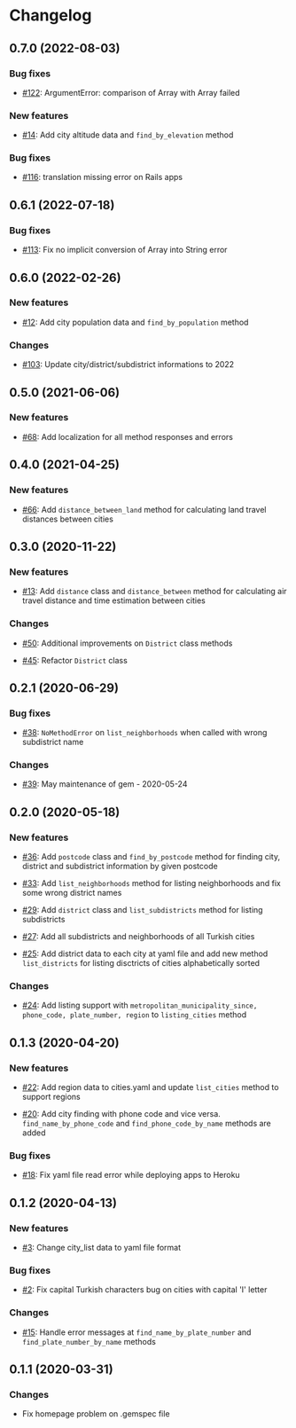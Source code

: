 # Changelog

## 0.7.0 (2022-08-03)

### Bug fixes

* [#122](https://github.com/sarslanoglu/turkish_cities/issues/122): ArgumentError: comparison of Array with Array failed

### New features

* [#14](https://github.com/sarslanoglu/turkish_cities/issues/14): Add city altitude data and ```find_by_elevation``` method

### Bug fixes

* [#116](https://github.com/sarslanoglu/turkish_cities/issues/116): translation missing error on Rails apps

## 0.6.1 (2022-07-18)

### Bug fixes

* [#113](https://github.com/sarslanoglu/turkish_cities/issues/113): Fix no implicit conversion of Array into String error

## 0.6.0 (2022-02-26)

### New features

* [#12](https://github.com/sarslanoglu/turkish_cities/issues/12): Add city population data and ```find_by_population``` method

### Changes

* [#103](https://github.com/sarslanoglu/turkish_cities/issues/103): Update city/district/subdistrict informations to 2022

## 0.5.0 (2021-06-06)

### New features

* [#68](https://github.com/sarslanoglu/turkish_cities/issues/68): Add localization for all method responses and errors

## 0.4.0 (2021-04-25)

### New features

* [#66](https://github.com/sarslanoglu/turkish_cities/issues/66): Add ```distance_between_land``` method for calculating land travel distances between cities

## 0.3.0 (2020-11-22)

### New features

* [#13](https://github.com/sarslanoglu/turkish_cities/issues/13): Add ```distance``` class and ```distance_between``` method for calculating air travel distance and time estimation between cities

### Changes

* [#50](https://github.com/sarslanoglu/turkish_cities/issues/50): Additional improvements on `District` class methods

* [#45](https://github.com/sarslanoglu/turkish_cities/issues/45): Refactor `District` class

## 0.2.1 (2020-06-29)

### Bug fixes

* [#38](https://github.com/sarslanoglu/turkish_cities/issues/38): ```NoMethodError``` on ```list_neighborhoods``` when called with wrong subdistrict name

### Changes

* [#39](https://github.com/sarslanoglu/turkish_cities/issues/39): May maintenance of gem - 2020-05-24

## 0.2.0 (2020-05-18)

### New features

* [#36](https://github.com/sarslanoglu/turkish_cities/issues/36): Add ```postcode``` class and ```find_by_postcode``` method for finding city, district and subdistrict information by given postcode

* [#33](https://github.com/sarslanoglu/turkish_cities/issues/33): Add ```list_neighborhoods``` method for listing neighborhoods and fix some wrong district names

* [#29](https://github.com/sarslanoglu/turkish_cities/issues/29): Add ```district``` class and ```list_subdistricts``` method for listing subdistricts

* [#27](https://github.com/sarslanoglu/turkish_cities/issues/27): Add all subdistricts and neighborhoods of all Turkish cities

* [#25](https://github.com/sarslanoglu/turkish_cities/issues/25): Add district data to each city at yaml file and add new method ```list_districts``` for listing disctricts of cities alphabetically sorted

### Changes

* [#24](https://github.com/sarslanoglu/turkish_cities/issues/24): Add listing support with ```metropolitan_municipality_since, phone_code, plate_number, region``` to ```listing_cities``` method

## 0.1.3 (2020-04-20)

### New features

* [#22](https://github.com/sarslanoglu/turkish_cities/issues/22): Add region data to cities.yaml and update ```list_cities``` method to support regions

* [#20](https://github.com/sarslanoglu/turkish_cities/issues/20): Add city finding with phone code and vice versa. ```find_name_by_phone_code``` and ```find_phone_code_by_name``` methods are added

### Bug fixes

* [#18](https://github.com/sarslanoglu/turkish_cities/issues/18): Fix yaml file read error while deploying apps to Heroku

## 0.1.2 (2020-04-13)

### New features

* [#3](https://github.com/sarslanoglu/turkish_cities/issues/3): Change city_list data to yaml file format

### Bug fixes

* [#2](https://github.com/sarslanoglu/turkish_cities/issues/2): Fix capital Turkish characters bug on cities with capital 'I' letter

### Changes

* [#15](https://github.com/sarslanoglu/turkish_cities/issues/15): Handle error messages at ```find_name_by_plate_number``` and ```find_plate_number_by_name``` methods

## 0.1.1 (2020-03-31)

### Changes

* Fix homepage problem on .gemspec file
